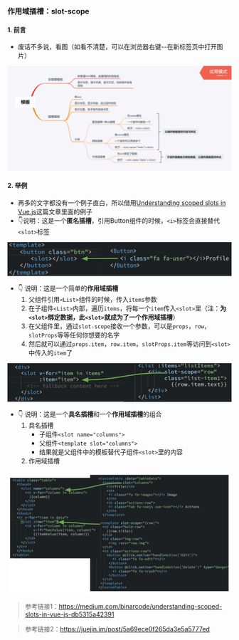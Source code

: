 ### 作用域插槽：slot-scope

#### 1. 前言

- 废话不多说，看图（如看不清楚，可以在浏览器右键--在新标签页中打开图片）



![vuejs-slot-scope](./vuejs-slot-scope.png)



#### 2. 举例

- 再多的文字都没有一个例子直白，所以借用[Understanding scoped slots in Vue.js](https://medium.com/binarcode/understanding-scoped-slots-in-vue-js-db5315a42391)这篇文章里面的例子
- 👇说明：这是一个**匿名插槽**，引用Button组件的时候，`<i>`标签会直接替代`<slot>`标签

![vuejs-slot-demo](./vuejs-slot-demo.png)



- 👇 说明：这是一个简单的**作用域插槽**
  1. 父组件引用`<List>`组件的时候，传入`items`参数
  2. 在子组件`<List>`内部，遍历`items`，将每一个`item`传入`<slot>`里（注：**为`<slot>`绑定数据，此`<slot>`就成为了一个作用域插槽**）
  3. 在父组件里，通过`slot-scope`接收一个参数，可以是`props`，`row`，`slotProps`等等任何你想要的名字
  4. 然后就可以通过`props.item`，`row.item`，`slotProps.item`等访问到`<slot>`中传入的`item`了

![vuejs-slot-scope-demo1](./vuejs-slot-scope-demo1.png)



- 👇 说明：这是一个**具名插槽**和一个**作用域插槽**的组合
  1. 具名插槽
     - 子组件`<slot name="columns">`
     - 父组件`<template slot="columns">`
     - 结果就是父组件中的模板替代子组件`<slot>`里的内容
  2. 作用域插槽

![vuejs-slot-scope-demo2](./vuejs-slot-scope-demo2.png)



> 参考链接1：https://medium.com/binarcode/understanding-scoped-slots-in-vue-js-db5315a42391 

> 参考链接2：https://juejin.im/post/5a69ece0f265da3e5a5777ed

